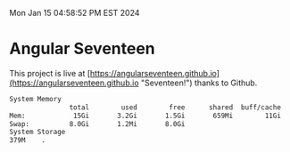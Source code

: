 Mon Jan 15 04:58:52 PM EST 2024

# Angular Seventeen


This project is live at [https://angularseventeen.github.io](https://angularseventeen.github.io "Seventeen!") thanks to Github.

```bash
System Memory
               total        used        free      shared  buff/cache   available
Mem:            15Gi       3.2Gi       1.5Gi       659Mi        11Gi        12Gi
Swap:          8.0Gi       1.2Mi       8.0Gi
System Storage
379M	.
```
